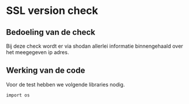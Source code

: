 # SSL version check

## Bedoeling van de check
Bij deze check wordt er via shodan allerlei informatie binnengehaald over het meegegeven ip adres.

## Werking van de code
Voor de test hebben we volgende libraries nodig.
```
import os
```